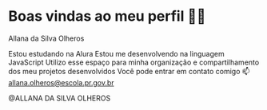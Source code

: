 # Boas vindas ao meu perfil 💙💙
Allana da Silva Olheros

Estou estudando na Alura
Estou me desenvolvendo na linguagem JavaScript
Utilizo esse espaço para minha organização e compartilhamento dos meu projetos desenvolvidos
Você pode entrar em contato comigo 📫
allana.olheros@escola.pr.gov.br

@ALLANA DA SILVA OLHEROS

